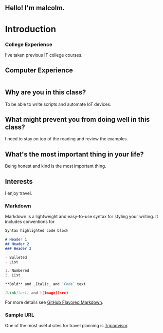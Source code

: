 ## Hello!  I'm malcolm. 

# Introduction 

### College Experience
I've taken previous IT college courses.

## Computer Experience
```I've had jobs in the computing industry.
```

## Why are you in this class?
To be able to write scripts and automate IoT devices.

## What might prevent you from doing well in this class?
I need to stay on top of the reading and review the examples.

## What's the most important thing in your life?
Being honest and kind is the most important thing.

## Interests
I enjoy travel.

### Markdown

Markdown is a lightweight and easy-to-use syntax for styling your writing. It includes conventions for

```markdown
Syntax highlighted code block

# Header 1
## Header 2
### Header 3

- Bulleted
- List

1. Numbered
2. List

**Bold** and _Italic_ and `Code` text

[Link](url) and ![Image](src)
```

For more details see [GitHub Flavored Markdown](https://guides.github.com/features/mastering-markdown/).

### Sample URL

One of the most useful sites for travel planning is [Tripadvisor](https://www.tripadvisor.com/). 


